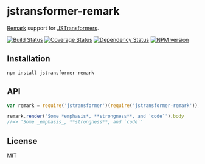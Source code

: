# jstransformer-remark

[Remark](http://npm.im/remark) support for [JSTransformers](http://github.com/jstransformers).

[![Build Status](https://img.shields.io/travis/jstransformers/jstransformer-remark/master.svg)](https://travis-ci.org/jstransformers/jstransformer-remark)
[![Coverage Status](https://img.shields.io/coveralls/jstransformers/jstransformer-remark/master.svg)](https://coveralls.io/r/jstransformers/jstransformer-remark?branch=master)
[![Dependency Status](https://img.shields.io/david/jstransformers/jstransformer-remark/master.svg)](http://david-dm.org/jstransformers/jstransformer-remark)
[![NPM version](https://img.shields.io/npm/v/jstransformer-remark.svg)](https://www.npmjs.org/package/jstransformer-remark)

## Installation

    npm install jstransformer-remark

## API

```js
var remark = require('jstransformer')(require('jstransformer-remark'));

remark.render('Some *emphasis*, **strongness**, and `code`').body
//=> 'Some _emphasis_, **strongness**, and `code`'
```

## License

MIT
